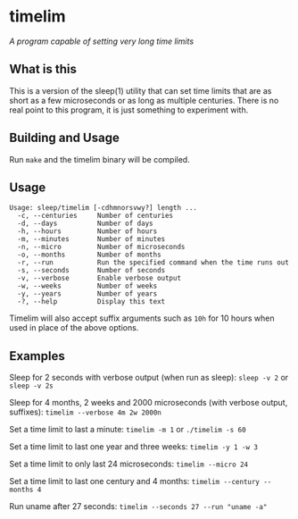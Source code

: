 timelim
========
_A program capable of setting very long time limits_

## What is this
This is a version of the sleep(1) utility that can set time limits that are as short as a few microseconds or as long as multiple centuries. 
There is no real point to this program, it is just something to experiment with.

## Building and Usage
Run `make` and the timelim binary will be compiled.  

## Usage
`Usage: sleep/timelim [-cdhmnorsvwy?] length ...`  
`  -c, --centuries     Number of centuries`  
`  -d, --days          Number of days`  
`  -h, --hours         Number of hours`  
`  -m, --minutes       Number of minutes`  
`  -n, --micro         Number of microseconds`  
`  -o, --months        Number of months`  
`  -r, --run           Run the specified command when the time runs out`  
`  -s, --seconds       Number of seconds`  
`  -v, --verbose       Enable verbose output`  
`  -w, --weeks         Number of weeks`  
`  -y, --years         Number of years`  
`  -?, --help          Display this text`  

Timelim will also accept suffix arguments such as `10h` for 10 hours when used in place of the above options.

## Examples
Sleep for 2 seconds with verbose output (when run as sleep):
`sleep -v 2` or `sleep -v 2s`

Sleep for 4 months, 2 weeks and 2000 microseconds (with verbose output, suffixes):
`timelim --verbose 4m 2w 2000n`

Set a time limit to last a minute: 
`timelim -m 1` or `./timelim -s 60`

Set a time limit to last one year and three weeks:
`timelim -y 1 -w 3`

Set a time limit to only last 24 microseconds:
`timelim --micro 24`

Set a time limit to last one century and 4 months:
`timelim --century --months 4`

Run uname after 27 seconds:
`timelim --seconds 27 --run "uname -a"`
